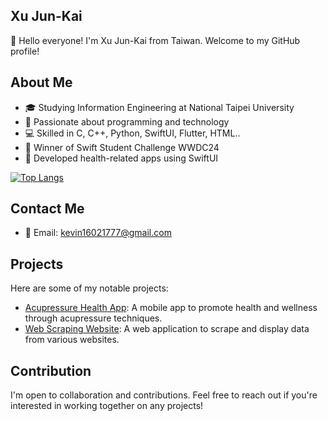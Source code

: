 ## Xu Jun-Kai

👋 Hello everyone! I'm Xu Jun-Kai from Taiwan. Welcome to my GitHub profile!

## About Me

- 🎓 Studying Information Engineering at National Taipei University
- 🌱 Passionate about programming and technology
- 💻 Skilled in C, C++, Python, SwiftUI, Flutter, HTML..
- 🚀 Winner of Swift Student Challenge WWDC24
- 📱 Developed health-related apps using SwiftUI

[![Top Langs](https://github-readme-stats.vercel.app/api/top-langs/?username=xujk0217&layout=donut)](https://github.com/anuraghazra/github-readme-stats)

## Contact Me

- 📧 Email: kevin16021777@gmail.com

## Projects

Here are some of my notable projects:

- [Acupressure Health App](https://github.com/xujk0217/SelfPointMassageApp.Swiftpm): A mobile app to promote health and wellness through acupressure techniques.
- [Web Scraping Website](https://github.com/xujk0217/web_crawler): A web application to scrape and display data from various websites.

## Contribution

I'm open to collaboration and contributions. Feel free to reach out if you're interested in working together on any projects!

